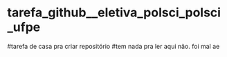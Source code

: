 # tarefa_github__eletiva_polsci_polsci_ufpe

#tarefa de casa pra criar repositório
#tem nada pra ler aqui não. foi mal ae
